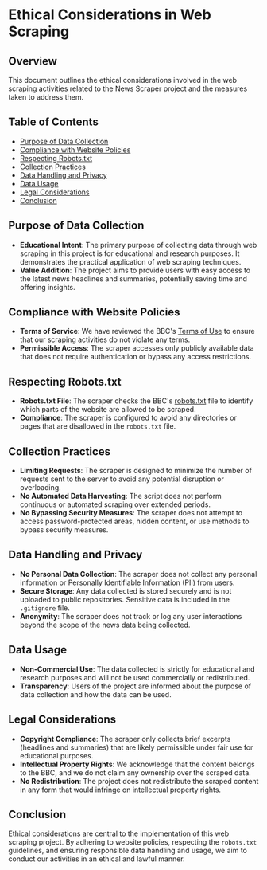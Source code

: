 # Ethical Considerations in Web Scraping

## Overview

This document outlines the ethical considerations involved in the web scraping activities related to the News Scraper project and the measures taken to address them.

## Table of Contents

- [Purpose of Data Collection](#purpose-of-data-collection)
- [Compliance with Website Policies](#compliance-with-website-policies)
- [Respecting Robots.txt](#respecting-robotstxt)
- [Collection Practices](#collection-practices)
- [Data Handling and Privacy](#data-handling-and-privacy)
- [Data Usage](#data-usage)
- [Legal Considerations](#legal-considerations)
- [Conclusion](#conclusion)

## Purpose of Data Collection

- **Educational Intent**: The primary purpose of collecting data through web scraping in this project is for educational and research purposes. It demonstrates the practical application of web scraping techniques.
- **Value Addition**: The project aims to provide users with easy access to the latest news headlines and summaries, potentially saving time and offering insights.

## Compliance with Website Policies

- **Terms of Service**: We have reviewed the BBC's [Terms of Use](https://www.bbc.co.uk/usingthebbc/terms/) to ensure that our scraping activities do not violate any terms.
- **Permissible Access**: The scraper accesses only publicly available data that does not require authentication or bypass any access restrictions.

## Respecting Robots.txt

- **Robots.txt File**: The scraper checks the BBC's [robots.txt](https://www.bbc.com/robots.txt) file to identify which parts of the website are allowed to be scraped.
- **Compliance**: The scraper is configured to avoid any directories or pages that are disallowed in the `robots.txt` file.

## Collection Practices

- **Limiting Requests**: The scraper is designed to minimize the number of requests sent to the server to avoid any potential disruption or overloading.
- **No Automated Data Harvesting**: The script does not perform continuous or automated scraping over extended periods.
- **No Bypassing Security Measures**: The scraper does not attempt to access password-protected areas, hidden content, or use methods to bypass security measures.

## Data Handling and Privacy

- **No Personal Data Collection**: The scraper does not collect any personal information or Personally Identifiable Information (PII) from users.
- **Secure Storage**: Any data collected is stored securely and is not uploaded to public repositories. Sensitive data is included in the `.gitignore` file.
- **Anonymity**: The scraper does not track or log any user interactions beyond the scope of the news data being collected.

## Data Usage

- **Non-Commercial Use**: The data collected is strictly for educational and research purposes and will not be used commercially or redistributed.
- **Transparency**: Users of the project are informed about the purpose of data collection and how the data can be used.

## Legal Considerations

- **Copyright Compliance**: The scraper only collects brief excerpts (headlines and summaries) that are likely permissible under fair use for educational purposes.
- **Intellectual Property Rights**: We acknowledge that the content belongs to the BBC, and we do not claim any ownership over the scraped data.
- **No Redistribution**: The project does not redistribute the scraped content in any form that would infringe on intellectual property rights.

## Conclusion

Ethical considerations are central to the implementation of this web scraping project. By adhering to website policies, respecting the `robots.txt` guidelines, and ensuring responsible data handling and usage, we aim to conduct our activities in an ethical and lawful manner.
